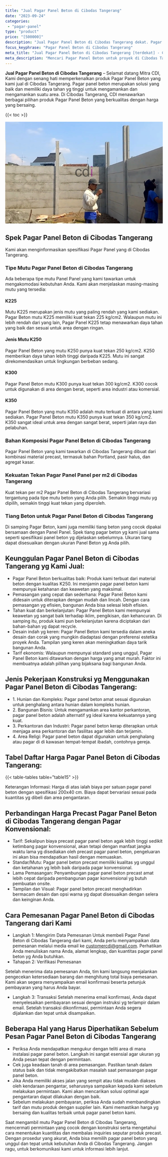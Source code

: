 ```yaml
---
title: "Jual Pagar Panel Beton di Cibodas Tangerang"
date: "2023-09-24"
categories:
 - "pagar-panel"
type: "product"
price: "[500000]"
description: "Jual Pagar Panel Beton di Cibodas Tangerang dekat. Pagar Panel Beton ini umumnya diaplikasikan dalam pekerjaan pembangunan sebagai pembatas pengamanan lahan yang tahan lama dan berkualitas. Silakan kontak kami untuk keterangan lebih lanjut."
focus_keyphrase: "Pagar Panel Beton di Cibodas Tangerang"
meta_title: "Jual Pagar Panel Beton di Cibodas Tangerang [terdekat] - CDI"
meta_description: "Mencari Pagar Panel Beton untuk proyek di Cibodas Tangerang? Kami memiliki Pagar Panel Beton yang berkualitas untuk pagar lahan. Dapatkan penawaran terbaik sekarang."
---
```


**Jual Pagar Panel Beton di Cibodas Tangerang** – Selamat datang Mitra CDI, Kami dengan senang hati memperkenalkan produk Pagar Panel Beton yang kami jual di Cibodas Tangerang. Pagar panel beton merupakan solusi yang baik dan memiliki daya tahan yg tinggi untuk mengamankan dan mengamankan suatu area. Di Cibodas Tangerang, CDI menawarkan berbagai pilihan produk Pagar Panel Beton yang berkualitas dengan harga yang bersaing.

{{< toc >}}

![Jual Pagar Panel Beton di Cibodas Tangerang](/images/pagar-panel/pagar-panel-07.jpg)

## Spek Pagar Panel Beton di Cibodas Tangerang

Kami akan menginformasikan spesifikasi Pagar Panel yang di Cibodas Tangerang.

### Tipe Mutu Pagar Panel Beton di Cibodas Tangerang

Ada beberapa tipe mutu Panel Panel yang kami tawarkan untuk mengakomodasi kebutuhan Anda. Kami akan menjelaskan masing-masing mutu yang tersedia:

#### K225

Mutu K225 merupakan jenis mutu yang paling rendah yang kami sediakan. Pagar Beton mutu K225 memiliki kuat tekan 225 kg/cm2. Walaupun mutu ini lebih rendah dari yang lain, Pagar Panel K225 tetap menawarkan daya tahan yang baik dan sesuai untuk area dengan ringan.

#### Jenis Mutu K250

Pagar Panel Beton yang mutu K250 punya kuat tekan 250 kg/cm2. K250 memberikan daya tahan lebih tinggi daripada K225. Mutu ini sangat direkomendasikan untuk lingkungan berbeban sedang.

#### K300

Pagar Panel Beton mutu K300 punya kuat tekan 300 kg/cm2. K300 cocok untuk digunakan di area dengan berat, seperti area industri atau komersial.

#### K350

Pagar Panel Beton yang mutu K350 adalah mutu terkuat di antara yang kami sediakan. Pagar Panel Beton mutu K350 punya kuat tekan 350 kg/cm2. K350 sangat ideal untuk area dengan sangat berat, seperti jalan raya dan pelabuhan.

### Bahan Komposisi Pagar Panel Beton di Cibodas Tangerang

Pagar Panel Beton yang kami tawarkan di Cibodas Tangerang dibuat dari kombinasi material precast, termasuk bahan Portland, pasir halus, dan agregat kasar.

### Kekuatan Tekan Pagar Panel Panel per m2 di Cibodas Tangerang

Kuat tekan per m2 Pagar Panel Beton di Cibodas Tangerang bervariasi tergantung pada tipe mutu beton yang Anda pilih. Semakin tinggi mutu yg dipilih, semakin tinggi kuat tekan yang diperoleh.

### Tiang Beton untuk Pagar Panel Beton di Cibodas Tangerang

Di samping Pagar Beton, kami juga memiliki tiang beton yang cocok dipakai bersamaan dengan Panel Panel. Spek tiang pagar beton yg kami jual sama seperti spesifikasi panel beton yg dijelaskan sebelumnya. Ukuran tiang dapat disesuaikan dengan ukuran Panel Beton yg Anda pilih.

## Keunggulan Pagar Panel Beton di Cibodas Tangerang yg Kami Jual:

*   Pagar Panel Beton berkualitas baik: Produk kami terbuat dari material beton dengan kualitas K250. Ini menjamin pagar panel beton kami mempunyai ketahanan dan keawetan yang maksimal.
*   Pemasangan yang cepat dan sederhana: Pagar Panel Beton kami didesain untuk diterapkan dengan mudah dan lincah. Dengan cara pemasangan yg efisien, bangunan Anda bisa selesai lebih efisien.
*   Tahan kuat dan berkelanjutan: Pagar Panel Beton kami mempunyai keawetan yg sangat baik terhadap iklim, pengikisan, dan kehancuran. Di samping itu, produk kami pun berkelanjutan karena diciptakan dari bahan-bahan yg dapat recycle.
*   Desain indah yg keren: Pagar Panel Beton kami tersedia dalam aneka desain dan corak yang mungkin diadaptasi dengan preferensi estetika proyek Anda. Tampilan yang keren akan meningkatkan daya tarik bangunan Anda.
*   Tarif ekonomis: Walaupun mempunyai standard yang unggul, Pagar Panel Beton kami ditawarkan dengan harga yang amat murah. Faktor ini membuatnya adalah pilihan yang bijaksana bagi bangunan Anda.

## Jenis Pekerjaan Konstruksi yg Menggunakan Pagar Panel Beton di Cibodas Tangerang:

*   1\. Hunian dan Kompleks: Pagar panel beton amat sesuai digunakan untuk penghalang antara hunian dalam kompleks hunian.
*   2\. Bangunan Bisnis: Untuk mengamankan area kantor perkantoran, pagar panel beton adalah alternatif yg ideal karena kekuatannya yang kuat.
*   3\. Perkantoran dan Industri: Pagar panel beton kerap diterapkan untuk menjaga area perkantoran dan fasilitas agar lebih dan terjamin.
*   4\. Area Religi: Pagar panel beton dapat digunakan untuk penghalang atau pagar di di kawasan tempat-tempat ibadah, contohnya gereja.

## Tabel Daftar Harga Pagar Panel Beton di Cibodas Tangerang:

{{< table-tables table="table15" >}}

Keterangan Informasi: Harga di atas ialah biaya per satuan pagar panel beton dengan spesifikasi 200x40 cm. Biaya dapat bervariasi sesuai pada kuantitas yg dibeli dan area pengantaran.

## Perbandingan Harga Precast Pagar Panel Beton di Cibodas Tangerang dengan Pagar Konvensional:

*   Tarif: Sekalipun biaya precast pagar panel beton agak lebih tinggi sedikit ketimbang pagar konvensional, akan tetapi dengan manfaat jangka waktu lama yg disediakan oleh precast pagar panel beton, pengeluaran ini akan bisa mendapatkan hasil dengan memuaskan.
*   Standar/Mutu: Pagar panel beton precast memiliki kualitas yg unggul dan ketahanan yg lebih baik daripada pagar konvensional.
*   Lama Pemasangan: Penyambungan pagar panel beton precast amat lebih cepat daripada pembangunan pagar konvensional yg butuh pembuatan onsite.
*   Tampilan dan Visual: Pagar panel beton precast menghadirkan bermacam desain dan opsi warna yg dapat disesuaikan dengan selera dan keinginan Anda.

## Cara Pemesanan Pagar Panel Beton di Cibodas Tangerang dari Kami

*   Langkah 1: Mengirim Data Pemesanan
Untuk membeli Pagar Panel Beton di Cibodas Tangerang dari kami, Anda perlu menyampaikan data pemesanan melalui media email ke customercdi@gmail.com. Perhatikan Anda menuliskan nama Anda, alamat lengkap, dan kuantitas pagar panel beton yg Anda butuhkan.
*   Tahapan 2: Verifikasi Pemesanan

Setelah menerima data pemesanan Anda, tim kami langsung menjalankan pengecekan ketersediaan barang dan menghitung total biaya pemesanan. Kami akan segera menyampaikan email konfirmasi beserta petunjuk pembayaran yang harus Anda bayar.
*   Langkah 3: Transaksi
Setelah menerima email konfirmasi, Anda dapat menyelesaikan pembayaran sesuai dengan instruksi yg terlampir dalam email. Setelah transaksi dikonfirmasi, permintaan Anda segera dijalankan dan tepat untuk disampaikan.

## Beberapa Hal yang Harus Diperhatikan Sebelum Pesan Pagar Panel Beton di Cibodas Tangerang

*   Periksa Anda mendapatkan mengukur dengan teliti area di mana instalasi pagar panel beton. Langkah ini sangat esensial agar ukuran yg Anda pesan tepat dengan permintaan.
*   Cek juga keadaan tanah di area pemasangan. Pastikan tanah dalam status baik dan tidak mengakibatkan masalah saat pemasangan pagar panel beton.
*   Jika Anda memiliki akses jalan yang sempit atau tidak mudah diakses oleh kendaraan pengantar, seharusnya sampaikan kepada kami sebelum melakukan permintaan. Kami akan mencarikan solusi optimal agar pengantaran dapat dilakukan dengan baik.
*   Sebelum melakukan pembayaran, periksa Anda sudah membandingkan tarif dan mutu produk dengan supplier lain. Kami memastikan harga yg bersaing dan kualitas terbaik untuk pagar panel beton kami.

Saat mengambil mutu Pagar Panel Beton di Cibodas Tangerang, mencermati permintaan yang cocok dengan konstruksi serta mengetahui cara menentukan kuantitas dan membalas inquiries seputar produk precast. Dengan prosedur yang akurat, Anda bisa memilih pagar panel beton yang unggul dan tepat untuk kebutuhan Anda di Cibodas Tangerang. Jangan ragu, untuk berkomunikasi kami untuk informasi lebih lanjut.